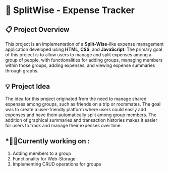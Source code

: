 # **💸 SplitWise - Expense Tracker**

## **📋 Project Overview**

This project is an implementation of a **Split-Wise**-like expense management application developed using **HTML**, **CSS**, and **JavaScript**. The primary goal of this project is to allow users to manage and split expenses among a group of people, with functionalities for adding groups, managing members within those groups, adding expenses, and viewing expense summaries through graphs.

## **💡 Project Idea**

The idea for this project originated from the need to manage shared expenses among groups, such as friends on a trip or roommates. The goal was to create a user-friendly platform where users could easily add expenses and have them automatically split among group members. The addition of graphical summaries and transaction histories makes it easier for users to track and manage their expenses over time.

## *👷‍♂️Currently working on :

1. Adding members to a group
2. Functionality for Web-Storage
3. Implementing CRUD operations for groups
